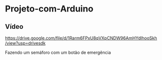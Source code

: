 # Projeto-com-Arduino

## Vídeo

https://drive.google.com/file/d/1Rarm6FPxU8qVXpCNDW96AmHYdIhooSkh/view?usp=drivesdk

Fazendo um semáforo com um botão de emergência
